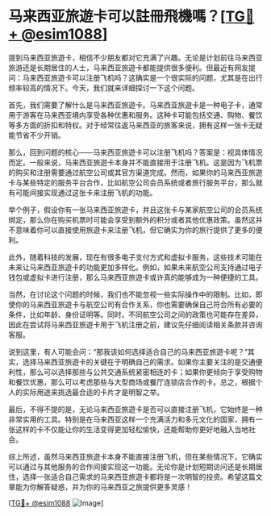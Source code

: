 # 马来西亚旅遊卡可以註冊飛機嗎？[[TG💪+ @esim1088](https://t.me/s/esim1088)]

提到马来西亚旅遊卡，相信不少朋友都对它充满了兴趣。无论是计划前往马来西亚旅游还是长期居住的人士，马来西亚旅遊卡都能提供很多便利。但最近有网友提问：马来西亚旅遊卡可以注册飞机吗？这确实是一个很实际的问题，尤其是在出行频率较高的情况下。今天，我们就来详细探讨一下这个问题。

首先，我们需要了解什么是马来西亚旅遊卡。马来西亚旅遊卡是一种电子卡，通常用于游客在马来西亚境内享受各种优惠和服务。这种卡可能包括交通、购物、餐饮等多方面的折扣和特权。对于经常往返马来西亚的旅客来说，拥有这样一张卡无疑能节省不少开销。

那么，回到问题的核心——马来西亚旅遊卡可以注册飞机吗？答案是：视具体情况而定。一般来说，马来西亚旅遊卡本身并不能直接用于注册飞机。这是因为飞机票的购买和注册需要通过航空公司或其官方渠道完成。然而，如果你的马来西亚旅遊卡与某些特定的服务平台合作，比如航空公司会员系统或者旅行服务平台，那么就有可能间接实现通过这张卡来注册飞机的功能。

举个例子，假设你有一张马来西亚旅遊卡，并且这张卡与某家航空公司的会员系统绑定，那么你在购买机票时可能会享受到额外的积分或者其他优惠政策。虽然这并不意味着你可以直接使用旅遊卡来注册飞机，但它确实为你的旅行提供了更多的便利。

此外，随着科技的发展，现在有很多电子支付方式和虚拟卡服务，这些技术可能在未来让马来西亚旅遊卡的功能更加多样化。例如，如果未来航空公司支持通过电子钱包或虚拟卡进行注册，那么马来西亚旅遊卡或许真的能够成为一种便捷的工具。

当然，在讨论这个问题的时候，我们也不能忽视一些实际操作中的限制。比如，即使你的马来西亚旅遊卡与航空公司有合作关系，你也需要确保自己符合所有必要的条件，比如年龄、身份证明等。同时，不同航空公司之间的政策也可能存在差异，因此在尝试将马来西亚旅遊卡用于飞机注册之前，建议先仔细阅读相关条款并咨询客服。

说到这里，有人可能会问：“那我该如何选择适合自己的马来西亚旅遊卡呢？”其实，选择马来西亚旅遊卡的关键在于明确自己的需求。如果你主要关注的是交通便利性，那么可以选择那些与公共交通系统紧密相连的卡；如果你更倾向于享受购物和餐饮优惠，那么可以考虑那些与大型商场或餐厅连锁店合作的卡。总之，根据个人的实际用途来挑选最合适的卡片才是明智之举。

最后，不得不提的是，无论马来西亚旅遊卡是否可以直接注册飞机，它始终是一种非常实用的工具。特别是在马来西亚这样一个充满活力和多元文化的国家，拥有一张这样的卡不仅能让你的生活变得更加轻松愉快，还能帮助你更好地融入当地社会。

综上所述，虽然马来西亚旅遊卡本身不能直接注册飞机，但在某些情况下，它确实可以通过与其他服务的合作间接实现这一功能。无论你是计划短期访问还是长期居住，选择一张适合自己需求的马来西亚旅遊卡都将是一次明智的投资。希望这篇文章能为你解答疑惑，并为你的马来西亚之旅提供更多灵感！

[[TG💪+ @esim1088](https://t.me/s/esim1088) ![Image](https://i.postimg.cc/4NQfJmqS/Snipaste-2025-05-13-00-14-12.png)]